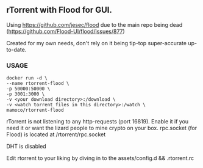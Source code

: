 ## rTorrent with Flood for GUI.

Using https://github.com/jesec/flood due to the main repo being dead (https://github.com/Flood-UI/flood/issues/877)

Created for my own needs, don't rely on it being tip-top super-accurate up-to-date.

### USAGE

```
docker run -d \
--name rtorrent-flood \
-p 50000:50000 \
-p 3001:3000 \
-v <your download directory>:/download \
-v <watch torrent files in this directory>:/watch \
mamoco/rtorrent-flood
```

rTorrent is not listening to any http-requests (port 16819). Enable it if you need it or want the lizard people to mine crypto on your box.
rpc.socket (for Flood) is located at /rtorrent/rpc.socket

DHT is disabled

Edit rtorrent to your liking by diving in to the assets/config.d && .rtorrent.rc
